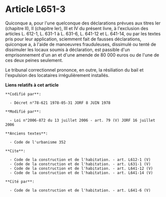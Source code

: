 # Article L651-3

Quiconque a, pour l'une quelconque des déclarations prévues aux titres Ier (chapitre II), II (chapitre Ier), III et IV du
présent livre, à l'exclusion des articles L. 612-1, L. 631-1 à L. 631-6, L. 641-12 et L. 641-14, ou par les textes pris pour
leur application, sciemment fait de fausses déclarations, quiconque a, à l'aide de manoeuvres frauduleuses, dissimulé ou
tenté de dissimuler les locaux soumis à déclaration, est passible d'un emprisonnement d'un an et d'une amende de 80 000 euros
ou de l'une de ces deux peines seulement. 

Le tribunal correctionnel prononce, en outre, la résiliation du bail et l'expulsion des locataires irrégulièrement installés.

**Liens relatifs à cet article**

	**Codifié par**:

	  - Décret n°78-621 1978-05-31 JORF 8 JUIN 1978

	**Modifié par**:

	  - Loi n°2006-872 du 13 juillet 2006 - art. 79 (V) JORF 16 juillet 2006

	**Anciens textes**:

	  - Code de l'urbanisme 352

	**Cite**:

	  - Code de la construction et de l'habitation. - art. L612-1 (V)
	  - Code de la construction et de l'habitation. - art. L631-1 (V)
	  - Code de la construction et de l'habitation. - art. L641-12 (V)
	  - Code de la construction et de l'habitation. - art. L641-14 (V)

	**Cité par**:

	  - Code de la construction et de l'habitation. - art. L641-6 (V)
